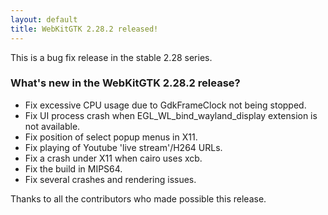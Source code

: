 ```yaml
---
layout: default
title: WebKitGTK 2.28.2 released!
---
```


This is a bug fix release in the stable 2.28 series.

### What's new in the WebKitGTK 2.28.2 release?

 - Fix excessive CPU usage due to GdkFrameClock not being stopped.
 - Fix UI process crash when EGL_WL_bind_wayland_display extension is not available.
 - Fix position of select popup menus in X11.
 - Fix playing of Youtube 'live stream'/H264 URLs.
 - Fix a crash under X11 when cairo uses xcb.
 - Fix the build in MIPS64.
 - Fix several crashes and rendering issues.

Thanks to all the contributors who made possible this release.
